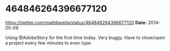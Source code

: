 # 464846264396677120
https://twitter.com/mattdavella/status/464846264396677120
**Date:** 2014-05-09

Using @AdobeStory for the first time today. Very buggy. Have to close/open a project every few minutes to even type.
